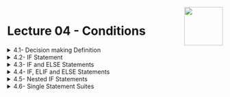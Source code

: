 <img align="right" width="90" height="90" src="https://github.com/cs-MohamedAyman/Computer-Science-Textbooks/blob/master/logos/python.jpg">

# Lecture 04 - Conditions

<details>
	<summary>4.1- Decision making Definition</summary>

</details>

<details>
	<summary>4.2- IF Statement</summary>

  - ***IF Statement***
  ```python
  #If Statement

  x = 3
  if x > 0:
		print("it's a positive number")
  x = -3
  if x > 0:
		print("it's a positive number")
  ```

</details>

<details>
	<summary>4.3- IF and ELSE Statements</summary>

  - ***IF and ELSE Statements***
  ```python
  #If and Else Statements

  n = 3
  if n % 2 == 0:
		print("it's an even number")
  else:
		print("it's an odd number")
  ```

</details>

<details>
	<summary>4.4- IF, ELIF and ELSE Statements</summary>

  - ***IF, ELIF and ELSE Statements***
  ```python
  #If, Elif and Else Statements

  n = 3
  if n > 0:
		print("it's a positive number")
  elif n < 0:
		print("it's a negative number")
  else:
		print("It's zero")
  ```

  ### Practice
  - ***Practice max number***
  ```python
  x, y, z = map(int, input().split())
  if x >= y and x >= z:
		print(x)
  elif y >= x and y >= z:
		print(y)
  else:
		print(z)
  ```
  - ***Practice grading system 1***
  ```python
  x = int(input())
  if x >= 85: print('Excellent')
  elif x >= 75: print('Very Good')
  elif x >= 65: print('Good')
  elif x >= 50: print('Pass')
  else: print('Fail')
  ```

</details>

<details>
	<summary>4.5- Nested IF Statements</summary>

  - ***Nested If Statements***
  ```python
  #Nested If Statements

  n = 6
  if n % 2 == 0:
		if n % 3 == 0:
			print("this number divisible by 2 and 3")
		else:
			print("this number divisible by 2")
  else:
		if n % 3 == 0:
			print("this number divisible by 3")
		else:
			print("this number not divisible by 2 nor 3")
  ```

  ### Practice
  - ***Practice grading system 2***
  ```python
  x = int(input())
  if x >= 85: 
		print('Excellent')
		if x >= 90: print('A+')
		else: print('A')
  elif x >= 75: 
		print('Very Good')
		if x >= 80: print('B+')
		else: print('B')
  elif x >= 65: 
		print('Good')
		if x >= 70: print('C+')
		else: print('C')
  elif x >= 50: 
		print('Pass')
		if x >= 60: print('D+')
		else: print('D')
  else: 
		print('Fail')
  ```

</details>

<details>
	<summary>4.6- Single Statement Suites</summary>

  - ***Single Statement Suites***
  ```python
  #Single Statement Suites

  n = 3
  print('positive') if n > 0 else print('negative') if n < 0 else print('zero')
  print('positive' if n > 0 else 'negative' if n < 0 else 'zero')

  n = 3
  print('even') if n % 2 == 0 else print('odd')
  print('even' if n % 2 == 0 else 'odd')
  ```

  ### Practice
  - ***Practice grading system 3***
  ```python
  x = int(input())
  if x >= 85: 
		print('Excellent ' + ('A+' if x >= 90 else 'A'))
  elif x >= 75: 
		print('Very Good ' + ('B+' if x >= 80 else 'B'))
  elif x >= 65: 
		print('Good ' + ('C+' if x >= 70 else 'C'))
  elif x >= 50: 
		print('Pass ' + ('D+' if x >= 60 else 'D'))
  else: 
		print('Fail')
  ```

</details>
